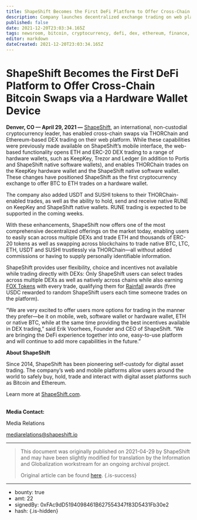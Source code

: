```yaml
---
title: ShapeShift Becomes the First DeFi Platform to Offer Cross-Chain Bitcoin Swaps via a Hardware Wallet Device
description: Company launches decentralized exchange trading on web platform, adds USDT, SUSHI to their THORChain trading as well as support for native ...
published: false
date: 2021-12-20T23:03:34.165Z
tags: newsroom, bitcoin, cryptocurrency, defi, dex, ethereum, finance, keepkey, shapeshift, needs-review
editor: markdown
dateCreated: 2021-12-20T23:03:34.165Z
---
```


# ShapeShift Becomes the First DeFi Platform to Offer Cross-Chain Bitcoin Swaps via a Hardware Wallet Device

**Denver, CO — April 29, 2021 —** [ShapeShift](https://shapeshift.com/), an international, non-custodial cryptocurrency leader, has enabled cross-chain swaps via THORChain and Ethereum-based DEX trading on their web platform. While these capabilities were previously made available on ShapeShift’s mobile interface, the web-based functionality opens ETH and ERC-20 DEX trading to a range of hardware wallets, such as KeepKey, Trezor and Ledger (in addition to Portis and ShapeShift native software wallets), and enables THORChain trades on the KeepKey hardware wallet and the ShapeShift native software wallet. These changes have positioned ShapeShift as the first cryptocurrency exchange to offer BTC to ETH trades on a hardware wallet.

The company also added USDT and SUSHI tokens to their THORChain-enabled trades, as well as the ability to hold, send and receive native RUNE on KeepKey and ShapeShift native wallets. RUNE trading is expected to be supported in the coming weeks. 

With these enhancements, ShapeShift now offers one of the most comprehensive decentralized offerings on the market today, enabling users to easily scan across multiple DEXs and trade ETH and thousands of ERC-20 tokens as well as swapping across blockchains to trade native BTC, LTC, ETH, USDT and SUSHI trustlessly via THORChain—all without added commissions or having to supply personally identifiable information. 

ShapeShift provides user flexibility, choice and incentives not available while trading directly with DEXs: Only ShapeShift users can select trades across multiple DEXs as well as natively across chains while also earning [FOX Tokens](https://shapeshift.com/fox-token) with every trade, qualifying them for [Rainfall](https://shapeshift.com/rainfall) awards (free USDC rewarded to random ShapeShift users each time someone trades on the platform). 

“We are very excited to offer users more options for trading in the manner they prefer—be it on mobile, web, software wallet or hardware wallet, ETH or native BTC, while at the same time providing the best incentives available in DEX trading,” said Erik Voorhees, Founder and CEO of ShapeShift. “We are bringing the DeFi experience together into one, easy-to-use platform and will continue to add more capabilities in the future.” 

**About ShapeShift** 

Since 2014, ShapeShift has been pioneering self-custody for digital asset trading. The company’s web and mobile platforms allow users around the world to safely buy, hold, trade and interact with digital asset platforms such as Bitcoin and Ethereum.

Learn more at [ShapeShift.com](https://shapeshift.com/).<br/><br/>

**Media Contact:**<br/>

Media Relations 

[mediarelations@shapeshift.io](mailto:mediarelations@shapeshift.io)<br/>

---

> This document was originally published on 2021-04-29 by ShapeShift and may have been slightly modified for translation by the Information and Globalization workstream for an ongoing archival project.
>
> Original article can be found [here](https://shapeshift.com/newsroom/shapeshift-becomes-the-first-defi-platform-to-offer-cross-chain-bitcoin-swaps-via-a-hardware-wallet-device).
{.is-success}

---

- bounty: true
- amt: 22
- signedBy: 0xFAc9dD5194098461B627554347f83D5431Fb30e2
- hash: 
{.is-hidden}